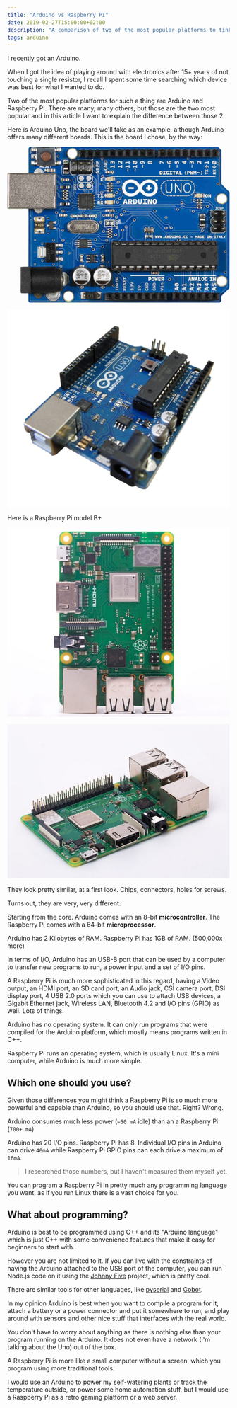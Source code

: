 ```yaml
---
title: "Arduino vs Raspberry PI"
date: 2019-02-27T15:00:00+02:00
description: "A comparison of two of the most popular platforms to tinker with"
tags: arduino
---
```


I recently got an Arduino.

When I got the idea of playing around with electronics after 15+ years of not touching a single resistor, I recall I spent some time searching which device was best for what I wanted to do.

Two of the most popular platforms for such a thing are Arduino and Raspberry PI. There are many, many others, but those are the two most popular and in this article I want to explain the difference between those 2.

Here is Arduino Uno, the board we'll take as an example, although Arduino offers many different boards. This is the board I chose, by the way:

![](arduino_uno_large-comp.jpg)

![](1200px-Arduino-uno-perspective-transparent.jpg)

Here is a Raspberry Pi model B+

![](Screenshot%202019-02-19%20at%2015.34.33.jpg)

![](Screenshot%202019-02-19%20at%2015.34.16.jpg)

They look pretty similar, at a first look. Chips, connectors, holes for screws.

Turns out, they are very, very different.

Starting from the core. Arduino comes with an 8-bit **microcontroller**. The Raspberry Pi comes with a 64-bit **microprocessor**.

Arduino has 2 Kilobytes of RAM.
Raspberry Pi has 1GB of RAM. (500,000x more)

In terms of I/O, Arduino has an USB-B port that can be used by a computer to transfer new programs to run, a power input and a set of I/O pins.

A Raspberry Pi is much more sophisticated in this regard, having a Video output, an HDMI port, an SD card port, an Audio jack, CSI camera port, DSI display port, 4 USB 2.0 ports which you can use to attach USB devices, a Gigabit Ethernet jack, Wireless LAN, Bluetooth 4.2 and I/O pins (GPIO) as well. Lots of things.

Arduino has no operating system. It can only run programs that were compiled for the Arduino platform, which mostly means programs written in C++.

Raspberry Pi runs an operating system, which is usually Linux. It's a mini computer, while Arduino is much more simple.

## Which one should you use?

Given those differences you might think a Raspberry Pi is so much more powerful and capable than Arduino, so you should use that. Right? Wrong.

Arduino consumes much less power (`~50 mA` idle) than an a Raspberry Pi (`700+ mA`)

Arduino has 20 I/O pins. Raspberry Pi has 8.
Individual I/O pins in Arduino can drive `40mA` while Raspberry Pi GPIO pins can each drive a maximum of `16mA`.

> I researched those numbers, but I haven't measured them myself yet.

You can program a Raspberry Pi in pretty much any programming language you want, as if you run Linux there is a vast choice for you.

## What about programming?

Arduino is best to be programmed using C++ and its "Arduino language" which is just C++ with some convenience features that make it easy for beginners to start with.

However you are not limited to it. If you can live with the constraints of having the Arduino attached to the USB port of the computer, you can run Node.js code on it using the [Johnny Five](http://johnny-five.io) project, which is pretty cool.

There are similar tools for other languages, like [pyserial](https://github.com/pyserial/pyserial) and [Gobot](https://gobot.io/).

In my opinion Arduino is best when you want to compile a program for it, attach a battery or a power connector and put it somewhere to run, and play around with sensors and other nice stuff that interfaces with the real world.

You don't have to worry about anything as there is nothing else than your program running on the Arduino. It does not even have a network (I'm talking about the Uno) out of the box.

A Raspberry Pi is more like a small computer without a screen, which you program using more traditional tools.

I would use an Arduino to power my self-watering plants or track the temperature outside, or power some home automation stuff, but I would use a Raspberry Pi as a retro gaming platform or a web server.